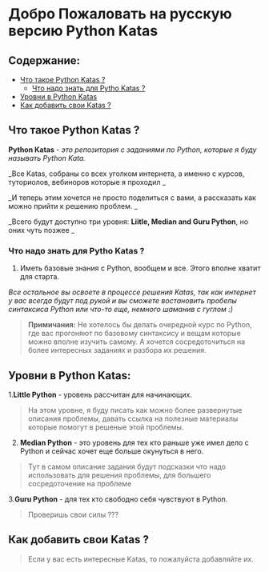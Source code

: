 # Добро Пожаловать на русскую версию Python Katas

## Cодержание:

- [Что такое Python Katas ?](#Что-такое-Python-Katas-?)
  - [Что надо знать для Pytho Katas ?](#Что-надо-знать-для-Pytho-Katas-?)
- [Уровни в Python Katas](#Уровни-в-Python-Katas)
- [Как добавить свои Katas ?](#Как-добавить-свои-Katas-?)


## Что такое Python Katas ?

__Python Katas__ - _это репозитория с заданиями по Python, которые я буду называть Python Kata._

_Все Katas, собраны со всех уголком интернета, а именно с курсов, туториолов, вебиноров которые я проходил _

_И теперь этим хочется не просто поделиться с вами, а рассказать как можно прийти к решению проблем. _

_Всего будут доступно три уровня: __Liitle, Median and Guru Python__, но оних чуть позжее _

### Что надо знать для Pytho Katas ?

1. Иметь базовые знания с Python, вообщем и все. Этого вполне хватит для старта.

_Все остальное вы освоете в процессе решения Katas, так как интернет у вас всегда будут под рукой и вы сможете востановить пробелы синтаксиса Python или что-то еще, немного шаманив с гуглом :)_

> __Примичания:__ Не хотелось бы делать очередной курс по Python, где вас прогоняют по базовому синтаксису и вещам которые можно вполне изучить самому. А хочется сосредоточиться на более интересных заданиях и разбора их решения.

## Уровни в Python Katas:

1.__Little Python__ - уровень рассчитан для начинающих.

> На этом уровне, я буду писать как можно более развернутые описания проблемы, давать ссылка на полезные материалы которые помогут в решеные этой проблемы.

2. __Median Python__ - это уровень для тех кто раньше уже имел дело с Python и сейчас хочет еще больше окунуться в него.

> Тут в самом описание задания будут подсказки что надо использовать для решения проблемы, для большего сосредоточение на проблеме

3.__Guru Python__ - для тех кто свободно себя чувствуют в Python.

> Проверишь свои силы ???

## Как добавить свои Katas ?

> Если у вас есть интересные Katas, то пожалуйста добавляйте их.
